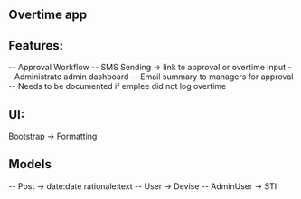 ## Overtime app

## Features:
-- Approval Workflow
-- SMS Sending -> link to approval or overtime input
-- Administrate admin dashboard
-- Email summary to managers for approval
-- Needs to be documented if emplee did not log overtime

## UI:
Bootstrap -> Formatting

## Models
-- Post -> date:date rationale:text
-- User -> Devise
-- AdminUser -> STI

